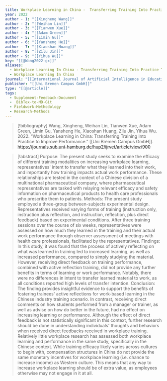 ```yaml
---
title: Workplace Learning in China -  Transferring Training Into Practice to Improve Performance
year: 2022
author - 1: "[[Xingheng Wang]]"
author - 2: "[[Weihan Lin]]"
author - 3: "[[Tianwen Xue]]"
author - 4: "[[Adam Green]]"
author - 5: "[[Limin Gu]]"
author - 6: "[[Yansheng He]]"
author - 7: "[[Xiaoshan Huang]]"
author - 8: "[[Zilu Jin]]"
author - 9: "[[Yihua Wu]]"
key: "[[@Wang2022-gx]]"
aliases:
  - Workplace Learning In China - Transferring Training Into Practice To Improve Performance
  - Workplace Learning In China
journal: "[[International Journal of Artificial Intelligence in Education]]"
publisher: "[[Uni Bremen Campus GmbH]]"
type: "[[@article]]"
tags:
  - Supplement-Feedback-Document
  - _BibTex-to-MD-Git
  - Fieldwork-Methodology
  - Research-Methods
---
```


> [!bibliography]
> Wang, Xingheng, Weihan Lin, Tianwen Xue, Adam Green, Limin Gu, Yansheng He, Xiaoshan Huang, Zilu Jin, Yihua Wu. 2022. “Workplace Learning in China: Transferring Training Into Practice to Improve Performance.” [[Uni Bremen Campus GmbH]]. https://journals.sub.uni-hamburg.de/hup2/ijrvet/article/view/900

> [!abstract]
> Purpose: The present study seeks to examine the efficacy of different training modalities on increasing workplace learning, representatives' intent to transfer what they learned into their work, and importantly how training impacts actual work performance. These relationships are tested in the context of a Chinese division of a multinational pharmaceutical company, where pharmaceutical representatives are tasked with relaying relevant efficacy and safety information on pharmaceutical products to health care professionals who prescribe them to patients. Methods: The present study employed a three-group between-subjects experimental design. Representatives received varying forms of training (instruction only, instruction plus reflection, and instruction, reflection, plus direct feedback) based on experimental conditions. After three training sessions over the course of six weeks, representatives were assessed on how much they learned in the training and their actual work performance through observer assessment of meetings with health care professionals, facilitated by the representatives. Findings: In this study, it was found that the process of actively reflecting on what was learned in training led to increased learning, as well as increased performance, compared to simply studying the material. However, receiving direct feedback on training performance, combined with active reflection training, did not provide any further benefits in terms of learning or work performance. Notably, there were no differences in intent to transfer learned material to work, as all conditions reported high levels of transfer intention. Conclusion: The finding provides insightful evidence to support the benefits of fostering trainees' active reflections for work-based learning in the Chinese industry training scenario. In contrast, receiving direct comments on how students performed from a manager or trainer, as well as advise on how do better in the future, had no effect on increasing learning or performance. Although the effect of direct feedback is not statistically significant in this context, further research should be done in understanding individuals' thoughts and behaviors when received direct feedbacks received in workplace training. Relatively little workplace research has assessed both workplace learning and performance in the same study, specifically in the Chinese context. While training efficacy likely varies across cultures to begin with, compensation structures in China do not provide the same monetary incentives for workplace learning (i.e. chance to increase income) as Western culture. This means that any way to increase workplace learning should be of extra value, as employees otherwise may not engage in it at all.